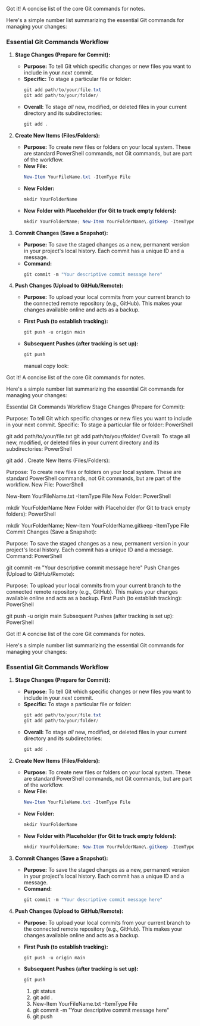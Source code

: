 Got it! A concise list of the core Git commands for notes.

Here's a simple number list summarizing the essential Git commands for managing your changes:

### Essential Git Commands Workflow

1.  **Stage Changes (Prepare for Commit):**
    * **Purpose:** To tell Git which specific changes or new files you want to include in your *next* commit.
    * **Specific:** To stage a particular file or folder:
        ```powershell
        git add path/to/your/file.txt
        git add path/to/your/folder/
        ```
    * **Overall:** To stage *all* new, modified, or deleted files in your current directory and its subdirectories:
        ```powershell
        git add .
        ```

2.  **Create New Items (Files/Folders):**
    * **Purpose:** To create new files or folders on your local system. These are standard PowerShell commands, not Git commands, but are part of the workflow.
    * **New File:**
        ```powershell
        New-Item YourFileName.txt -ItemType File
        ```
    * **New Folder:**
        ```powershell
        mkdir YourFolderName
        ```
    * **New Folder with Placeholder (for Git to track empty folders):**
        ```powershell
        mkdir YourFolderName; New-Item YourFolderName\.gitkeep -ItemType File
        ```

3.  **Commit Changes (Save a Snapshot):**
    * **Purpose:** To save the staged changes as a new, permanent version in your project's local history. Each commit has a unique ID and a message.
    * **Command:**
        ```powershell
        git commit -m "Your descriptive commit message here"
        ```

4.  **Push Changes (Upload to GitHub/Remote):**
    * **Purpose:** To upload your local commits from your current branch to the connected remote repository (e.g., GitHub). This makes your changes available online and acts as a backup.
    * **First Push (to establish tracking):**
        ```powershell
        git push -u origin main
        ```
    * **Subsequent Pushes (after tracking is set up):**
        ```powershell
        git push
        ```

        manual copy look: 



Got it! A concise list of the core Git commands for notes.

Here's a simple number list summarizing the essential Git commands for managing your changes:

Essential Git Commands Workflow
Stage Changes (Prepare for Commit):

Purpose: To tell Git which specific changes or new files you want to include in your next commit.
Specific: To stage a particular file or folder:
PowerShell

git add path/to/your/file.txt
git add path/to/your/folder/
Overall: To stage all new, modified, or deleted files in your current directory and its subdirectories:
PowerShell

git add .
Create New Items (Files/Folders):

Purpose: To create new files or folders on your local system. These are standard PowerShell commands, not Git commands, but are part of the workflow.
New File:
PowerShell

New-Item YourFileName.txt -ItemType File
New Folder:
PowerShell

mkdir YourFolderName
New Folder with Placeholder (for Git to track empty folders):
PowerShell

mkdir YourFolderName; New-Item YourFolderName\.gitkeep -ItemType File
Commit Changes (Save a Snapshot):

Purpose: To save the staged changes as a new, permanent version in your project's local history. Each commit has a unique ID and a message.
Command:
PowerShell

git commit -m "Your descriptive commit message here"
Push Changes (Upload to GitHub/Remote):

Purpose: To upload your local commits from your current branch to the connected remote repository (e.g., GitHub). This makes your changes available online and acts as a backup.
First Push (to establish tracking):
PowerShell

git push -u origin main
Subsequent Pushes (after tracking is set up):
PowerShell

Got it! A concise list of the core Git commands for notes.

Here's a simple number list summarizing the essential Git commands for managing your changes:

### Essential Git Commands Workflow

1.  **Stage Changes (Prepare for Commit):**
    * **Purpose:** To tell Git which specific changes or new files you want to include in your *next* commit.
    * **Specific:** To stage a particular file or folder:
        ```powershell
        git add path/to/your/file.txt
        git add path/to/your/folder/
        ```
    * **Overall:** To stage *all* new, modified, or deleted files in your current directory and its subdirectories:
        ```powershell
        git add .
        ```

2.  **Create New Items (Files/Folders):**
    * **Purpose:** To create new files or folders on your local system. These are standard PowerShell commands, not Git commands, but are part of the workflow.
    * **New File:**
        ```powershell
        New-Item YourFileName.txt -ItemType File
        ```
    * **New Folder:**
        ```powershell
        mkdir YourFolderName
        ```
    * **New Folder with Placeholder (for Git to track empty folders):**
        ```powershell
        mkdir YourFolderName; New-Item YourFolderName\.gitkeep -ItemType File
        ```

3.  **Commit Changes (Save a Snapshot):**
    * **Purpose:** To save the staged changes as a new, permanent version in your project's local history. Each commit has a unique ID and a message.
    * **Command:**
        ```powershell
        git commit -m "Your descriptive commit message here"
        ```

4.  **Push Changes (Upload to GitHub/Remote):**
    * **Purpose:** To upload your local commits from your current branch to the connected remote repository (e.g., GitHub). This makes your changes available online and acts as a backup.
    * **First Push (to establish tracking):**
        ```powershell
        git push -u origin main
        ```
    * **Subsequent Pushes (after tracking is set up):**
        ```powershell
        git push
        ```

        1.  git status
        2.  git add .
        3.  New-Item YourFileName.txt -ItemType File
        4.  git commit -m "Your descriptive commit message here"
        <!-- 5.  git push -u origin main   only used initially -->
        6.  git push